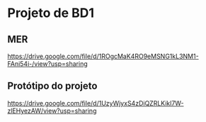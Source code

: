 # Projeto de BD1
## MER 
 https://drive.google.com/file/d/1ROgcMaK4RO9eMSNG1kL3NM1-FAni54i-/view?usp=sharing
## Protótipo do projeto
  https://drive.google.com/file/d/1UzyWjyxS4zDiQZRLKikl7W-zlEHyezAW/view?usp=sharing
